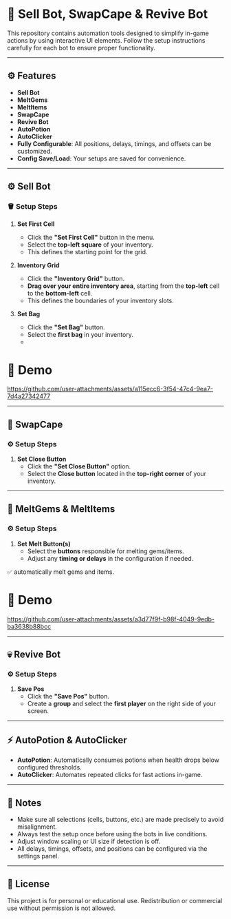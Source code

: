 # 🧠 Sell Bot, SwapCape & Revive Bot

This repository contains automation tools designed to simplify in-game actions by using interactive UI elements.
Follow the setup instructions carefully for each bot to ensure proper functionality.

---

## ⚙️ Features

- **Sell Bot**
- **MeltGems**
- **MeltItems**
- **SwapCape**
- **Revive Bot**
- **AutoPotion**
- **AutoClicker**
- **Fully Configurable**: All positions, delays, timings, and offsets can be customized.
- **Config Save/Load**: Your setups are saved for convenience.

---

## ⚙️ Sell Bot

### 🪣 Setup Steps

1. **Set First Cell**
   - Click the **"Set First Cell"** button in the menu.
   - Select the **top-left square** of your inventory.
   - This defines the starting point for the grid.

2. **Inventory Grid**
   - Click the **"Inventory Grid"** button.
   - **Drag over your entire inventory area**, starting from the **top-left** cell to the **bottom-left** cell.
   - This defines the boundaries of your inventory slots.

3. **Set Bag**
   - Click the **"Set Bag"** button.
   - Select the **first bag** in your inventory.
   - 
# 🎥 Demo
https://github.com/user-attachments/assets/a115ecc6-3f54-47c4-9ea7-7d4a27342477

---

## 🧥 SwapCape

### ⚙️ Setup Steps

1. **Set Close Button**
   - Click the **"Set Close Button"** option.
   - Select the **Close button** located in the **top-right corner** of your inventory.
---

## 💎 MeltGems & MeltItems

### ⚙️ Setup Steps

1. **Set Melt Button(s)**
   - Select the **buttons** responsible for melting gems/items.
   - Adjust any **timing or delays** in the configuration if needed.

✅ automatically melt gems and items.

# 🎥 Demo

https://github.com/user-attachments/assets/a3d77f9f-b98f-4049-9edb-ba3638b88bcc

---

## 💀 Revive Bot

### ⚙️ Setup Steps

1. **Save Pos**
   - Click the **"Save Pos"** button.
   - Create a **group** and select the **first player** on the right side of your screen.
---

## ⚡ AutoPotion & AutoClicker

- **AutoPotion**: Automatically consumes potions when health drops below configured thresholds.  
- **AutoClicker**: Automates repeated clicks for fast actions in-game.  
---

## 🧩 Notes

- Make sure all selections (cells, buttons, etc.) are made precisely to avoid misalignment.  
- Always test the setup once before using the bots in live conditions.  
- Adjust window scaling or UI size if detection is off.  
- All delays, timings, offsets, and positions can be configured via the settings panel.  

---

## 📄 License

This project is for personal or educational use. Redistribution or commercial use without permission is not allowed.
